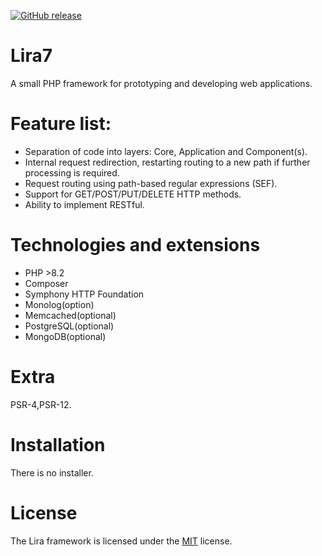 <a href="https://github.com/Scern86/Lira7/releases"><img src="https://img.shields.io/github/release/Scern86/Lira7.svg" alt="GitHub release"></a>
# Lira7
A small PHP framework for prototyping and developing web applications.

# Feature list:
- Separation of code into layers: Core, Application and Component(s).
- Internal request redirection, restarting routing to a new path if further processing is required.
- Request routing using path-based regular expressions (SEF).
- Support for GET/POST/PUT/DELETE HTTP methods.
- Ability to implement RESTful.

# Technologies and extensions
- PHP >8.2
- Composer
- Symphony HTTP Foundation
- Monolog(option)
- Memcached(optional)
- PostgreSQL(optional)
- MongoDB(optional)

# Extra
PSR-4,PSR-12.

# Installation
There is no installer.

# License
The Lira framework is licensed under the [MIT](LICENSE) license.
